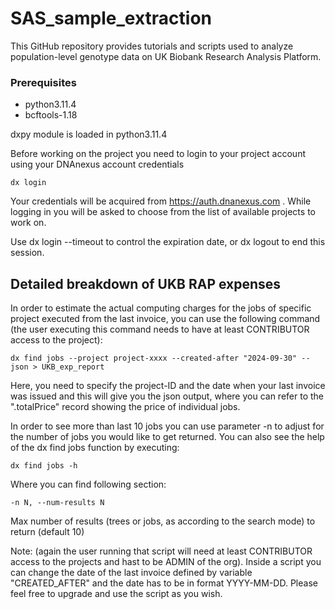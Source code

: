# SAS_sample_extraction

This GitHub repository provides tutorials and scripts used to analyze population-level genotype data on UK Biobank Research Analysis Platform.

### Prerequisites
- python3.11.4
- bcftools-1.18

dxpy module is loaded in python3.11.4

Before working on the project you need to login to your project account using your DNAnexus account credentials
```
dx login
```
Your credentials will be acquired from https://auth.dnanexus.com . While logging in you will be asked to choose from the list of available projects to work on.

Use dx login --timeout to control the expiration date, or dx logout to end this session.

## Detailed breakdown of UKB RAP expenses

In order to estimate the actual computing charges for the jobs of specific project executed from the last invoice, you can use the following command (the user executing this command needs to have at least CONTRIBUTOR access to the project):

```
dx find jobs --project project-xxxx --created-after "2024-09-30" --json > UKB_exp_report
```

Here, you need to specify the project-ID and the date when your last invoice was issued and this will give you the json output, where you can refer to the ".totalPrice" record showing the price of individual jobs.

In order to see more than last 10 jobs you can use parameter -n <number> to adjust for the number of jobs you would like to get returned. You can also see the help of the dx find jobs function by executing:

```
dx find jobs -h
```

Where you can find following section:
```
-n N, --num-results N
```
Max number of results (trees or jobs, as according to the search mode) to return (default 10)

Note: (again the user running that script will need at least CONTRIBUTOR access to the projects and hast to be ADMIN of the org). Inside a script you can change the date of the last invoice defined by variable "CREATED_AFTER" and the date has to be in format YYYY-MM-DD. Please feel free to upgrade and use the script as you wish.

